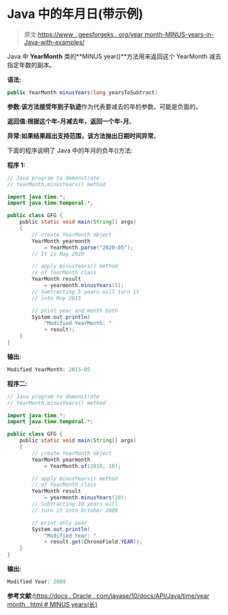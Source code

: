 # Java 中的年月日(带示例)

> 原文:[https://www . geesforgeks . org/year month-MINUS-years-in-Java-with-examples/](https://www.geeksforgeeks.org/yearmonth-minusyears-in-java-with-examples/)

Java 中 **YearMonth** 类的**MINUS year()**方法用来返回这个 YearMonth 减去指定年数的副本。

**语法:**

```java
public YearMonth minusYears(long yearsToSubtract)
```

**参数:**该方法接受**年到子轨迹**作为代表要减去的年的参数。可能是负面的。

**返回值:**根据这个年-月减去年，返回一个**年-月**。

**异常:**如果结果超出支持范围，该方法抛出**日期时间异常**。

下面的程序说明了 Java 中的年月的负年()方法:

**程序 1:**

```java
// Java program to demonstrate
// YearMonth.minusYears() method

import java.time.*;
import java.time.temporal.*;

public class GFG {
    public static void main(String[] args)
    {
        // create YearMonth object
        YearMonth yearmonth
            = YearMonth.parse("2020-05");
        // It is May 2020

        // apply minusYears() method
        // of YearMonth class
        YearMonth result
            = yearmonth.minusYears(5);
        // Subtracting 5 years will turn it
        // into May 2015

        // print year and month both
        System.out.println(
            "Modified YearMonth: "
            + result);
    }
}
```

**输出:**

```java
Modified YearMonth: 2015-05

```

**程序二:**

```java
// Java program to demonstrate
// YearMonth.minusYears() method

import java.time.*;
import java.time.temporal.*;

public class GFG {
    public static void main(String[] args)
    {
        // create YearMonth object
        YearMonth yearmonth
            = YearMonth.of(2019, 10);

        // apply minusYears() method
        // of YearMonth class
        YearMonth result
            = yearmonth.minusYears(10);
        // Subtracting 10 years will
        // turn it into October 2009

        // print only year
        System.out.println(
            "Modified Year: "
            + result.get(ChronoField.YEAR));
    }
}
```

**输出:**

```java
Modified Year: 2009

```

**参考文献:**[https://docs . Oracle . com/javase/10/docs/API/Java/time/year month . html # MINUS years(长)](https://docs.oracle.com/javase/10/docs/api/java/time/YearMonth.html#minusYears(long))